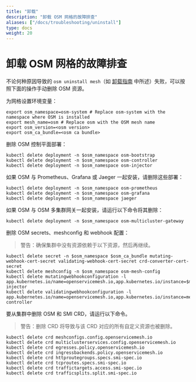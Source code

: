 ```yaml
---
title: "卸载"
description: "卸载 OSM 网格的故障排查"
aliases: ["/docs/troubleshooting/uninstall"]
type: docs
weight: 20
---
```


# 卸载 OSM 网格的故障排查

不论何种原因导致的 `osm uninstall mesh`（如 [卸载指南](/docs/guides/uninstall/) 中所述）失败，可以按照下面的操作手动删除 OSM 资源。

为网格设置环境变量：

```console
export osm_namespace=osm-system # Replace osm-system with the namespace where OSM is installed
export mesh_name=osm # Replace osm with the OSM mesh name
export osm_version=<osm version>
export osm_ca_bundle=<osm ca bundle>
```

删除 OSM 控制平面部署：

```console
kubectl delete deployment -n $osm_namespace osm-bootstrap
kubectl delete deployment -n $osm_namespace osm-controller
kubectl delete deployment -n $osm_namespace osm-injector
```

如果 OSM 与 Prometheus、Grafana 或 Jaeger 一起安装，请删除这些部署：

```console
kubectl delete deployment -n $osm_namespace osm-prometheus
kubectl delete deployment -n $osm_namespace osm-grafana
kubectl delete deployment -n $osm_namespace jaeger
```

如果 OSM 与 OSM 多集群网关一起安装，请运行以下命令将其删除：

```console
kubectl delete deployment -n $osm_namespace osm-multicluster-gateway
```

删除 OSM secrets、meshconfig 和 webhook 配置：
> 警告：确保集群中没有资源依赖于以下资源，然后再继续。

```console
kubectl delete secret -n $osm_namespace $osm_ca_bundle mutating-webhook-cert-secret validating-webhook-cert-secret crd-converter-cert-secret
kubectl delete meshconfig -n $osm_namespace osm-mesh-config
kubectl delete mutatingwebhookconfiguration -l app.kubernetes.io/name=openservicemesh.io,app.kubernetes.io/instance=$mesh_name,app.kubernetes.io/version=$osm_version,app=osm-injector
kubectl delete validatingwebhookconfiguration -l app.kubernetes.io/name=openservicemesh.io,app.kubernetes.io/instance=mesh_name,app.kubernetes.io/version=$osm_version,app=osm-controller
```

要从集群中删除 OSM 和 SMI CRD，请运行以下命令。
> 警告：删除 CRD 将导致与该 CRD 对应的所有自定义资源也被删除。
```console
kubectl delete crd meshconfigs.config.openservicemesh.io
kubectl delete crd multiclusterservices.config.openservicemesh.io
kubectl delete crd egresses.policy.openservicemesh.io
kubectl delete crd ingressbackends.policy.openservicemesh.io
kubectl delete crd httproutegroups.specs.smi-spec.io
kubectl delete crd tcproutes.specs.smi-spec.io
kubectl delete crd traffictargets.access.smi-spec.io
kubectl delete crd trafficsplits.split.smi-spec.io
```